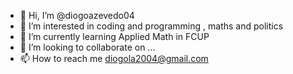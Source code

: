 - 👋 Hi, I’m @diogoazevedo04
- 👀 I’m interested in coding and programming , maths and politics
- 🌱 I’m currently learning Applied Math in FCUP
- 💞️ I’m looking to collaborate on ...
- 📫 How to reach me diogola2004@gmail.com

<!---
diogoazevedo04/diogoazevedo04 is a ✨ special ✨ repository because its `README.md` (this file) appears on your GitHub profile.
You can click the Preview link to take a look at your changes.
--->
